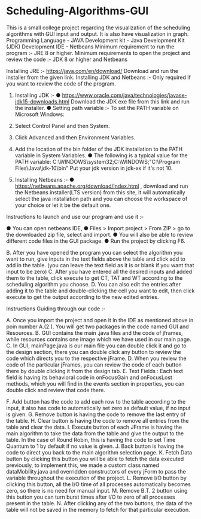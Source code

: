 # Scheduling-Algorithms-GUI
This is a small college project regarding the visualization of the scheduling algorithms with GUI input and output. It is also have visualization in graph. 
Programming Language - JAVA
Development kit - Java Development Kit (JDK)
Development IDE - Netbeans
Minimum requirement to run the program :-
JRE 8 or higher.
Minimum requirements to open the project and review the code :-
JDK 8 or higher and Netbeans

Installing JRE :-
https://java.com/en/download/
Download and run the installer from the given link.
Installing JDK and Netbeans :-
Only required if you want to review the code of the program.
1. Installing JDK :-
● https://www.oracle.com/java/technologies/javase-jdk15-downloads.html
Download the JDK exe file from this link and run the installer.
● Setting path variable :-
To set the PATH variable on Microsoft Windows:
1. Select Control Panel and then System.
2. Click Advanced and then Environment Variables.
3. Add the location of the bin folder of the JDK installation to the PATH variable in System
Variables.
● The following is a typical value for the PATH variable:
C:\WINDOWS\system32;C:\WINDOWS;"C:\Program Files\Java\jdk-10\bin"
Put your jdk version in jdk-xx if it's not 10.

2. Installing Netbeans :-
● https://netbeans.apache.org/download/index.html , download and run the Netbeans
installer(LTS version) from this site, it will automatically select the java installation path
and you can choose the workspace of your choice or let it be the default one.

Instructions to launch and use our program and use it :-

● You can open netbeans IDE,
● Files > Import project > From ZIP > go to the downloaded zip file, select
and import.
● You will also be able to review different code files in the GUI package.
● Run the project by clicking F6.

B. After you have opened the program you can select the algorithm you want to run, give
inputs in the text fields above the table and click add to add in the table.
(you can leave the text field as it is or blank if you want that input to be zero)
C. After you have entered all the desired inputs and added them to the table, click execute
to get CT, TAT and WT according to the scheduling algorithm you choose.
D. You can also edit the entries after adding it to the table and double-clicking the cell you
want to edit, then click execute to get the output according to the new edited entries.

Instructions Guiding through our code :-

A. Once you import the project and open it in the IDE as mentioned above in poin
number A.(2.). You will get two packages in the code named GUI and
Resources.
B. GUI contains the main .java files and the code of jframes, while resources
contains one image which we have used in our main page.
C. In GUI, mainPage.java is our main file you can double click it and go to the
design section, there you can double click any button to review the code which
directs you to the respective jFrame.
D. When you review the code of the particular jFrames, you can review the code of
each button there by double clicking it from the design tab.
E. Text Fields : Each text field is having its behavioral code in onFocusGain and
onFocusLost methods, which you will find in the events section in properties, you
can double click and review that code there.

F. Add button has the code to add each row to the table according to the input, it
also has code to automatically set zero as default value, if no input is given.
G. Remove button is having the code to remove the last entry of the table.
H. Clear button is having the code to remove all entries from the table and clear the
data.
I. Execute button of each JFrame is having the main algorithm to take the data
from the table and give the output to the table.
In the case of Round Robin, this is having the code to set Time Quantum to 1
by default if no value is given.
J. Back button is having the code to direct you back to the main algorithm
selection page.
K. Fetch Data button by clicking this button you will be able to fetch the data
executed previously, to implement this, we made a custom class named
dataMobility.java and overridden constructors of every jForm to pass the variable
throughout the execution of the project.
L. Remove I/O button by clicking this button, all the I/O time of all processes
automatically becomes zero, so there is no need for manual input.
M. Remove B.T. 2 button using this button you can turn burst times after I/O to
zero of all processes present in the table.
N. After clicking any of the two buttons, the data of the table will not be saved in the
memory to fetch for that particular execution.
